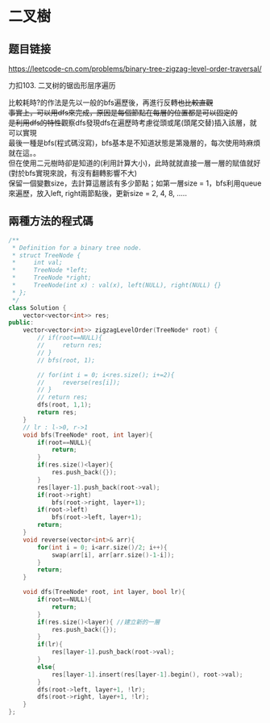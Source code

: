 # 二叉樹

## 题目链接

https://leetcode-cn.com/problems/binary-tree-zigzag-level-order-traversal/

力扣103. 二叉树的锯齿形层序遍历

比較耗時?的作法是先以一般的bfs遍歷後，再進行反轉~~也比較直觀   
事實上，可以用dfs來完成，原因是每個節點在每層的位置都是可以固定的   
是利用dfs的特性~~觀察dfs發現dfs在遍歷時考慮從頭或尾(頭尾交替)插入該層，就可以實現   
最後一種是bfs(程式碼沒寫)，bfs基本是不知道狀態是第幾層的，每次使用時麻煩就在這。。   
但在使用二元樹時卻是知道的(利用計算大小)，此時就就直接一層一層的賦值就好(對於bfs實現來說，有沒有翻轉影響不大)   
保留一個變數size，去計算這層該有多少節點；如第一層size = 1，bfs利用queue來遍歷，放入left, right兩節點後，更新size = 2, 4, 8, .....    

兩種方法的程式碼
---------------------------------------

```cpp
/**
 * Definition for a binary tree node.
 * struct TreeNode {
 *     int val;
 *     TreeNode *left;
 *     TreeNode *right;
 *     TreeNode(int x) : val(x), left(NULL), right(NULL) {}
 * };
 */
class Solution {
    vector<vector<int>> res;
public:
    vector<vector<int>> zigzagLevelOrder(TreeNode* root) {
        // if(root==NULL){
        //     return res;
        // }
        // bfs(root, 1);

        // for(int i = 0; i<res.size(); i+=2){
        //     reverse(res[i]);
        // }
        // return res;
        dfs(root, 1,1);
        return res;
    }
    // lr : l->0, r->1
    void bfs(TreeNode* root, int layer){
        if(root==NULL){
            return;
        }
        if(res.size()<layer){
            res.push_back({});
        }
        res[layer-1].push_back(root->val);
        if(root->right)
            bfs(root->right, layer+1);
        if(root->left)
            bfs(root->left, layer+1);
        return;
    }
    void reverse(vector<int>& arr){
        for(int i = 0; i<arr.size()/2; i++){
            swap(arr[i], arr[arr.size()-1-i]);
        }
        return;
    }

    void dfs(TreeNode* root, int layer, bool lr){
        if(root==NULL){
            return;
        }
        if(res.size()<layer){ //建立新的一層
            res.push_back({});
        }
        if(lr){
            res[layer-1].push_back(root->val);
        }
        else{
            res[layer-1].insert(res[layer-1].begin(), root->val);
        }
        dfs(root->left, layer+1, !lr);
        dfs(root->right, layer+1, !lr);
    }
};
```
